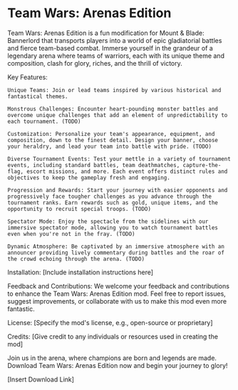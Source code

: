 # Team Wars: Arenas Edition


Team Wars: Arenas Edition is a fun modification for Mount & Blade: Bannerlord that transports players into a world of epic gladiatorial battles and fierce team-based combat. Immerse yourself in the grandeur of a legendary arena where teams of warriors, each with its unique theme and composition, clash for glory, riches, and the thrill of victory.

Key Features:

    Unique Teams: Join or lead teams inspired by various historical and fantastical themes.

    Monstrous Challenges: Encounter heart-pounding monster battles and overcome unique challenges that add an element of unpredictability to each tournament. (TODO)

    Customization: Personalize your team's appearance, equipment, and composition, down to the finest detail. Design your banner, choose your heraldry, and lead your team into battle with pride. (TODO)

    Diverse Tournament Events: Test your mettle in a variety of tournament events, including standard battles, team deathmatches, capture-the-flag, escort missions, and more. Each event offers distinct rules and objectives to keep the gameplay fresh and engaging.

    Progression and Rewards: Start your journey with easier opponents and progressively face tougher challenges as you advance through the tournament ranks. Earn rewards such as gold, unique items, and the opportunity to recruit special troops. (TODO)

    Spectator Mode: Enjoy the spectacle from the sidelines with our immersive spectator mode, allowing you to watch tournament battles even when you're not in the fray. (TODO)

    Dynamic Atmosphere: Be captivated by an immersive atmosphere with an announcer providing lively commentary during battles and the roar of the crowd echoing through the arena. (TODO)

Installation:
[Include installation instructions here]

Feedback and Contributions:
We welcome your feedback and contributions to enhance the Team Wars: Arenas Edition mod. Feel free to report issues, suggest improvements, or collaborate with us to make this mod even more fantastic.

License:
[Specify the mod's license, e.g., open-source or proprietary]

Credits:
[Give credit to any individuals or resources used in creating the mod]

Join us in the arena, where champions are born and legends are made. Download Team Wars: Arenas Edition now and begin your journey to glory!

[Insert Download Link]
